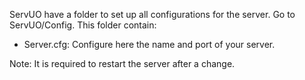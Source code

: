 ServUO have a folder to set up all configurations for the server. Go to ServUO/Config. This folder contain:

* Server.cfg: Configure here the name and port of your server.

Note: It is required to restart the server after a change.